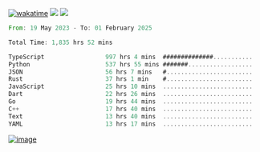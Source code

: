 [![wakatime](https://wakatime.com/badge/user/00eead22-fb14-4dd0-ab8a-3625cafbd50d.svg)](https://wakatime.com/@00eead22-fb14-4dd0-ab8a-3625cafbd50d)
![](https://komarev.com/ghpvc/?username=flatypus)
![](https://pixel.flatypus.me/flatypus?type=tracker)
<!--START_SECTION:waka-->

```rust
From: 19 May 2023 - To: 01 February 2025

Total Time: 1,835 hrs 52 mins

TypeScript                 997 hrs 4 mins  ##############...........   54.06 %
Python                     537 hrs 55 mins #######..................   29.17 %
JSON                       56 hrs 7 mins   #........................   03.04 %
Rust                       37 hrs 1 min    #........................   02.01 %
JavaScript                 25 hrs 10 mins  .........................   01.37 %
Dart                       22 hrs 26 mins  .........................   01.22 %
Go                         19 hrs 44 mins  .........................   01.07 %
C++                        17 hrs 40 mins  .........................   00.96 %
Text                       13 hrs 40 mins  .........................   00.74 %
YAML                       13 hrs 17 mins  .........................   00.72 %
```

<!--END_SECTION:waka-->
[<img alt="image" src="https://github.com/flatypus/flatypus/assets/68029599/0a302dc1-501c-43a0-ae8d-37ec4817f3bd">](https://flatypus.me)

